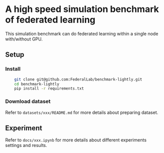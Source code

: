 # A high speed simulation benchmark of federated learning

This simulation benchmark can do federated learning within a single node with/without GPU.

## Setup

### Install

```bash
    git clone git@github.com:FederalLab/benchmark-lightly.git
    cd benchmark-lightly
    pip install -r requirements.txt
```

### Download dataset

Refer to `datasets/xxx/README.md` for more details about preparing dataset.

## Experiment

Refer to `docs/xxx.ipynb` for more details about different experiments settings and results.
